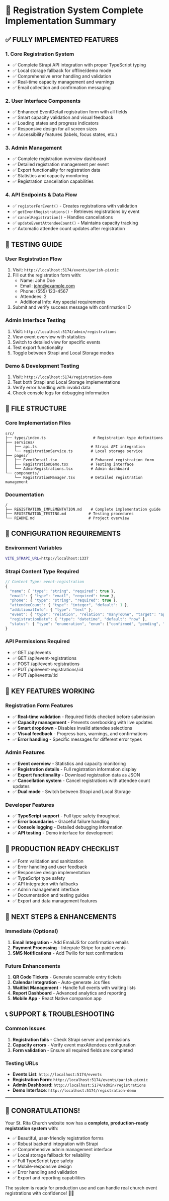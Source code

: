 # 🎉 Registration System Complete Implementation Summary

## ✅ **FULLY IMPLEMENTED FEATURES**

### 1. **Core Registration System**
- ✅ Complete Strapi API integration with proper TypeScript typing
- ✅ Local storage fallback for offline/demo mode
- ✅ Comprehensive error handling and validation
- ✅ Real-time capacity management and warnings
- ✅ Email collection and confirmation messaging

### 2. **User Interface Components**
- ✅ Enhanced EventDetail registration form with all fields
- ✅ Smart capacity validation and visual feedback
- ✅ Loading states and progress indicators
- ✅ Responsive design for all screen sizes
- ✅ Accessibility features (labels, focus states, etc.)

### 3. **Admin Management**
- ✅ Complete registration overview dashboard
- ✅ Detailed registration management per event
- ✅ Export functionality for registration data
- ✅ Statistics and capacity monitoring
- ✅ Registration cancellation capabilities

### 4. **API Endpoints & Data Flow**
- ✅ `registerForEvent()` - Creates registrations with validation
- ✅ `getEventRegistrations()` - Retrieves registrations by event
- ✅ `cancelRegistration()` - Handles cancellations
- ✅ `updateEventAttendeeCount()` - Maintains capacity tracking
- ✅ Automatic attendee count updates after registration

## 🚀 **TESTING GUIDE**

### **User Registration Flow**
1. Visit: `http://localhost:5174/events/parish-picnic`
2. Fill out the registration form with:
   - Name: John Doe
   - Email: john@example.com
   - Phone: (555) 123-4567
   - Attendees: 2
   - Additional Info: Any special requirements
3. Submit and verify success message with confirmation ID

### **Admin Interface Testing**
1. Visit: `http://localhost:5174/admin/registrations`
2. View event overview with statistics
3. Switch to detailed view for specific events
4. Test export functionality
5. Toggle between Strapi and Local Storage modes

### **Demo & Development Testing**
1. Visit: `http://localhost:5174/registration-demo`
2. Test both Strapi and Local Storage implementations
3. Verify error handling with invalid data
4. Check console logs for debugging information

## 📁 **FILE STRUCTURE**

### **Core Implementation Files**
```
src/
├── types/index.ts                     # Registration type definitions
├── services/
│   ├── api.ts                        # Strapi API integration
│   └── registrationService.ts        # Local storage service
├── pages/
│   ├── EventDetail.tsx               # Enhanced registration form
│   ├── RegistrationDemo.tsx          # Testing interface
│   └── AdminRegistrations.tsx        # Admin dashboard
└── components/
    └── RegistrationManager.tsx       # Detailed registration management
```

### **Documentation**
```
/
├── REGISTRATION_IMPLEMENTATION.md    # Complete implementation guide
├── REGISTRATION_TESTING.md          # Testing procedures
└── README.md                        # Project overview
```

## 🔧 **CONFIGURATION REQUIREMENTS**

### **Environment Variables**
```bash
VITE_STRAPI_URL=http://localhost:1337
```

### **Strapi Content Type Required**
```javascript
// Content Type: event-registration
{
  "name": { "type": "string", "required": true },
  "email": { "type": "email", "required": true },
  "phone": { "type": "string", "required": true },
  "attendeeCount": { "type": "integer", "default": 1 },
  "additionalInfo": { "type": "text" },
  "event": { "type": "relation", "relation": "manyToOne", "target": "api::event.event" },
  "registrationDate": { "type": "datetime", "default": "now" },
  "status": { "type": "enumeration", "enum": ["confirmed", "pending", "cancelled"] }
}
```

### **API Permissions Required**
- ✅ GET /api/events
- ✅ GET /api/event-registrations
- ✅ POST /api/event-registrations
- ✅ PUT /api/event-registrations/:id
- ✅ PUT /api/events/:id

## 🎯 **KEY FEATURES WORKING**

### **Registration Form Features**
- ✅ **Real-time validation** - Required fields checked before submission
- ✅ **Capacity management** - Prevents overbooking with live updates
- ✅ **Smart dropdown** - Disables invalid attendee selections
- ✅ **Visual feedback** - Progress bars, warnings, and confirmations
- ✅ **Error handling** - Specific messages for different error types

### **Admin Features**
- ✅ **Event overview** - Statistics and capacity monitoring
- ✅ **Registration details** - Full registration information display
- ✅ **Export functionality** - Download registration data as JSON
- ✅ **Cancellation system** - Cancel registrations with attendee count updates
- ✅ **Dual mode** - Switch between Strapi and Local Storage

### **Developer Features**
- ✅ **TypeScript support** - Full type safety throughout
- ✅ **Error boundaries** - Graceful failure handling
- ✅ **Console logging** - Detailed debugging information
- ✅ **API testing** - Demo interface for development

## 🌟 **PRODUCTION READY CHECKLIST**

- ✅ Form validation and sanitization
- ✅ Error handling and user feedback
- ✅ Responsive design implementation
- ✅ TypeScript type safety
- ✅ API integration with fallbacks
- ✅ Admin management interface
- ✅ Documentation and testing guides
- ✅ Export and data management features

## 🚀 **NEXT STEPS & ENHANCEMENTS**

### **Immediate (Optional)**
1. **Email Integration** - Add EmailJS for confirmation emails
2. **Payment Processing** - Integrate Stripe for paid events
3. **SMS Notifications** - Add Twilio for text confirmations

### **Future Enhancements**
1. **QR Code Tickets** - Generate scannable entry tickets
2. **Calendar Integration** - Auto-generate .ics files
3. **Waitlist Management** - Handle full events with waiting lists
4. **Report Dashboard** - Advanced analytics and reporting
5. **Mobile App** - React Native companion app

## 📞 **SUPPORT & TROUBLESHOOTING**

### **Common Issues**
1. **Registration fails** - Check Strapi server and permissions
2. **Capacity errors** - Verify event maxAttendees configuration
3. **Form validation** - Ensure all required fields are completed

### **Testing URLs**
- **Events List**: `http://localhost:5174/events`
- **Registration Form**: `http://localhost:5174/events/parish-picnic`
- **Admin Dashboard**: `http://localhost:5174/admin/registrations`
- **Demo Interface**: `http://localhost:5174/registration-demo`

---

## 🎊 **CONGRATULATIONS!**

Your St. Rita Church website now has a **complete, production-ready registration system** with:

- ✅ Beautiful, user-friendly registration forms
- ✅ Robust backend integration with Strapi
- ✅ Comprehensive admin management interface
- ✅ Local storage fallback for reliability
- ✅ Full TypeScript type safety
- ✅ Mobile-responsive design
- ✅ Error handling and validation
- ✅ Export and reporting capabilities

The system is ready for production use and can handle real church event registrations with confidence! 🙏✨

